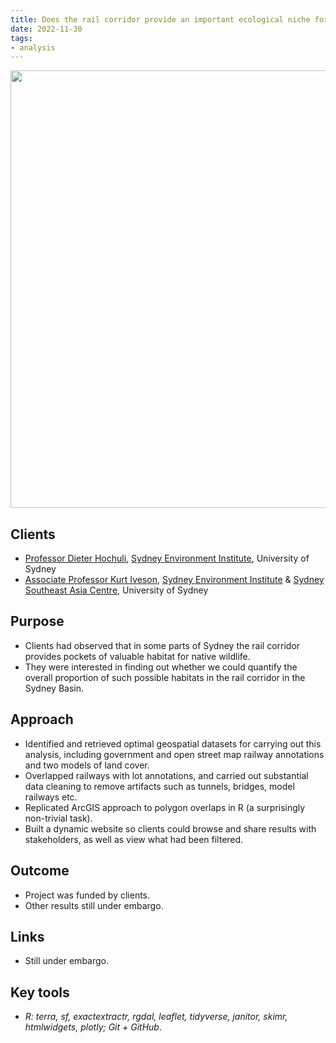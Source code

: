 ```yaml
---
title: Does the rail corridor provide an important ecological niche for wildlife in the Greater Sydney region?
date: 2022-11-30
tags:
- analysis
---
```


<p align="center">
<img src="https://daryavanichkina.com/images/221101_railways.png" width="700" />
</p>


## Clients

- [Professor Dieter Hochuli](https://www.sydney.edu.au/science/about/our-people/academic-staff/dieter-hochuli.html), [Sydney Environment Institute](https://www.sydney.edu.au/sydney-environment-institute/), University of Sydney
- [Associate Professor Kurt Iveson](https://www.sydney.edu.au/science/about/our-people/academic-staff/kurt-iveson.html), [Sydney Environment Institute](https://www.sydney.edu.au/sydney-environment-institute/) & [Sydney Southeast Asia Centre](https://www.sydney.edu.au/sydney-southeast-asia-centre/), University of Sydney

## Purpose

- Clients had observed that in some parts of Sydney the rail corridor provides pockets of valuable habitat for native wildlife.
- They were interested in finding out whether we could quantify the overall proportion of such possible habitats in the rail corridor in the Sydney Basin.

## Approach

- Identified and retrieved optimal geospatial datasets for carrying out this analysis, including government and open street map railway annotations and two models of land cover.
- Overlapped railways with lot annotations, and carried out substantial data cleaning to remove artifacts such as tunnels, bridges, model railways etc.
- Replicated ArcGIS approach to polygon overlaps in R (a surprisingly non-trivial task).
- Built a dynamic website so clients could browse and share results with stakeholders, as well as view what had been filtered.

## Outcome

- Project was funded by clients.
- Other results still under embargo.

## Links

- Still under embargo.

## Key tools

- *R: terra, sf, exactextractr, rgdal, leaflet, tidyverse, janitor, skimr, htmlwidgets, plotly; Git + GitHub*.
  